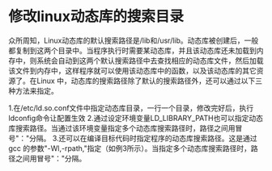 # 修改linux动态库的搜索目录
众所周知，Linux动态库的默认搜索路径是/lib和/usr/lib。动态库被创建后，一般都复制到这两个目录中。当程序执行时需要某动态库，并且该动态库还未加载到内存中，则系统会自动到这两个默认搜索路径中去查找相应的动态库文件，然后加载该文件到内存中，这样程序就可以使用该动态库中的函数，以及该动态库的其它资源了。在Linux 中，动态库的搜索路径除了默认的搜索路径外，还可以通过以下三种方法来指定。 

1.在/etc/ld.so.conf文件中指定动态库目录，一行一个目录，修改完好后，执行ldconfig命令让配置生效
2.通过设定环境变量LD_LIBRARY_PATH也可以指定动态库搜索路径。当通过该环境变量指定多个动态库搜索路径时，路径之间用冒号"："分隔。
3.还可以在编译目标代码时指定程序的动态库搜索路径。这是通过gcc 的参数"-Wl,-rpath,"指定（如例3所示）。当指定多个动态库搜索路径时，路径之间用冒号"："分隔。



